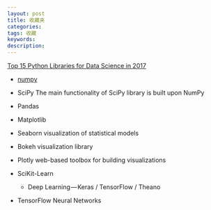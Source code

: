 ```yaml
---
layout: post
title: 收藏夹
categories:
tags: 收藏
keywords:
description:
---
```


[Top 15 Python Libraries for Data Science in 2017](https://medium.com/activewizards-machine-learning-company/top-15-python-libraries-for-data-science-in-in-2017-ab61b4f9b4a7?imm_mid=0f1a15&cmp=em-data-na-na-newsltr_20170517)


 - [numpy](https://github.com/numpy/numpy)

- SciPy
The main functionality of SciPy library is built upon NumPy
- Pandas
- Matplotlib
- Seaborn
 visualization of statistical models
 - Bokeh
  visualization library
- Plotly
web-based toolbox for building visualizations
-  SciKit-Learn
    - Deep Learning — Keras / TensorFlow / Theano
- TensorFlow
Neural Networks
